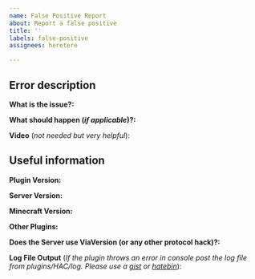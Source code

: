 ```yaml
---
name: False Positive Report
about: Report a false positive
title: ''
labels: false-positive
assignees: heretere

---
```


<!-- Please provide all possible information so that we can help you as best as possible. -->

## Error description

**What is the issue?:**

**What should happen (_if applicable_)?:**

**Video** (_not needed but very helpful_):

## Useful information

**Plugin Version:**

**Server Version:**

**Minecraft Version:**

**Other Plugins:**

**Does the Server use ViaVersion (or any other protocol hack)?:**

**Log File Output** (_If the plugin throws an error in console post the log file from plugins/HAC/log. Please use
a [gist](https://gist.github.com/) or [hatebin](https://hatebin.com)_):
